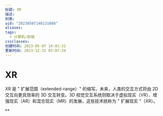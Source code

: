```yaml
---
标题: XR
描述: 
封面: 
uid: "20230507140131088"
aliases: 
tags:
  - 计算机/前端
cssclasses: 
创建时间: 2023-05-07 14:01:31
更新时间: 2023-12-31 03:07:34
---
```


# XR

XR 是 " 扩展范围（extended-range）" 的缩写。未来，人类的交互方式将由 2D 交互向更具效率的 3D 交互转变。3D 视觉交互系统则取决于虚拟现实（VR）、增强现实（AR）和混合现实（MR）的发展，这些技术统称为 " 扩展现实 "（XR）。

**

